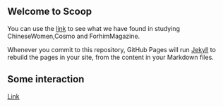## Welcome to Scoop

You can use the [link](https://github.com/ChenxinZhang/AIDM7410/edit/gh-pages/index.md) to see what we have found in studying ChineseWomen,Cosmo and ForhimMagazine.

Whenever you commit to this repository, GitHub Pages will run [Jekyll](https://jekyllrb.com/) to rebuild the pages in your site, from the content in your Markdown files.

## Some interaction

[Link](url)

